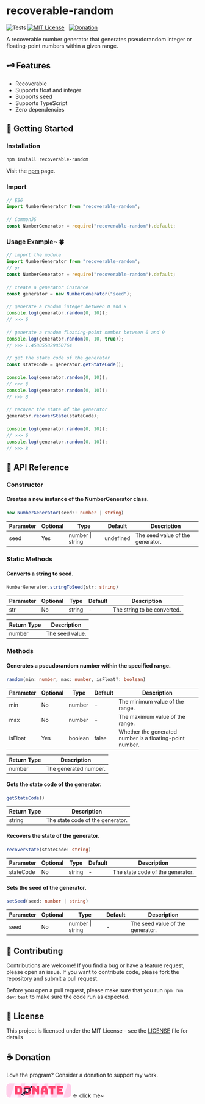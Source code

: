 # recoverable-random
![Tests](https://github.com/soranoo/recoverable-random/actions/workflows/auto_test.yml/badge.svg) [![MIT License](https://img.shields.io/badge/License-MIT-green.svg)](LICENSE)&nbsp;&nbsp;&nbsp;[![Donation](https://img.shields.io/static/v1?label=Donation&message=❤️&style=social)](https://github.com/soranoo/Donation)

A recoverable number generator that generates pseudorandom integer or floating-point numbers within a given range.

## 🗝️ Features
* Recoverable
* Supports float and integer
* Supports seed
* Supports TypeScript
* Zero dependencies

## 🚀 Getting Started
### Installation
```bash
npm install recoverable-random
```
Visit the [npm](https://www.npmjs.com/package/recoverable-random) page.

### Import
```typescript
// ES6
import NumberGenerator from "recoverable-random";

// CommonJS
const NumberGenerator = require("recoverable-random").default;
```

### Usage Example~ 🍀
```typescript
// import the module
import NumberGenerator from "recoverable-random";
// or
const NumberGenerator = require("recoverable-random").default;

// create a generator instance
const generator = new NumberGenerator("seed");

// generate a random integer between 0 and 9
console.log(generator.random(0, 10));
// >>> 6

// generate a random floating-point number between 0 and 9
console.log(generator.random(0, 10, true));
// >>> 1.458055829850764 

// get the state code of the generator
const stateCode = generator.getStateCode();

console.log(generator.random(0, 10));
// >>> 6
console.log(generator.random(0, 10));
// >>> 8

// recover the state of the generator
generator.recoverState(stateCode);

console.log(generator.random(0, 10));
// >>> 6
console.log(generator.random(0, 10));
// >>> 8
```
## 📖 API Reference
### Constructor

#### Creates a new instance of the NumberGenerator class.

```typescript
new NumberGenerator(seed?: number | string)
```

| Parameter | Optional | Type | Default | Description |
|-|-|-|-|-|
| seed | Yes | number \| string | undefined | The seed value of the generator. |

### Static Methods
#### Converts a string to seed.

```typescript
NumberGenerator.stringToSeed(str: string)
```

| Parameter | Optional | Type | Default | Description |
|-|-|-|-|-|
| str | No | string | - | The string to be converted. |

| Return Type | Description |
|-|-|
| number | The seed value. |

### Methods

#### Generates a pseudorandom number within the specified range.

```typescript
random(min: number, max: number, isFloat?: boolean)
```

| Parameter | Optional | Type | Default | Description |
|-|-|-|-|-|
| min | No | number | - | The minimum value of the range. |
| max | No | number | - | The maximum value of the range. |
| isFloat | Yes | boolean | false | Whether the generated number is a floating-point number. |

| Return Type | Description |
|-|-|
| number | The generated number. |


#### Gets the state code of the generator.

```typescript
getStateCode()
```

| Return Type | Description |
|-|-|
| string | The state code of the generator. |


#### Recovers the state of the generator.

```typescript
recoverState(stateCode: string)
```

| Parameter | Optional | Type | Default | Description |
|-|-|-|-|-|
| stateCode | No | string | - | The state code of the generator. |

#### Sets the seed of the generator.

```typescript
setSeed(seed: number | string)
```

| Parameter | Optional | Type | Default | Description |
|-|-|-|-|-|
| seed | No | number \| string | - | The seed value of the generator. |

## 🤝 Contributing
Contributions are welcome! If you find a bug or have a feature request, please open an issue. If you want to contribute code, please fork the repository and submit a pull request.

Before you open a pull request, please make sure that you run `npm run dev:test` to make sure the code run as expected.


## 📝 License
This project is licensed under the MIT License - see the [LICENSE](LICENSE) file for details

## ☕ Donation
Love the program? Consider a donation to support my work.

[!["Donation"](https://raw.githubusercontent.com/soranoo/Donation/main/resources/image/DonateBtn.png)](https://github.com/soranoo/Donation) <- click me~
